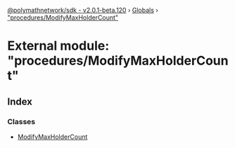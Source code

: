 [@polymathnetwork/sdk - v2.0.1-beta.120](../README.md) › [Globals](../globals.md) › ["procedures/ModifyMaxHolderCount"](_procedures_modifymaxholdercount_.md)

# External module: "procedures/ModifyMaxHolderCount"

## Index

### Classes

- [ModifyMaxHolderCount](../classes/_procedures_modifymaxholdercount_.modifymaxholdercount.md)
